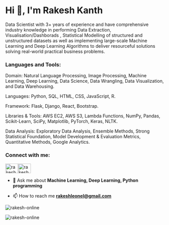 

<h1 align="left">Hi 👋, I'm Rakesh Kanth</h1>
<p align="left">Data Scientist with 3+ years of experience and have comprehensive industry knowledge in performing Data Extraction,  Visualisation/Dashborads , Statistical Modelling of structured and unstructured datasets as well as
implementing large-scale Machine Learning and Deep Learning Algorithms to deliver resourceful solutions solving real-world practical
business problems.</p>







<h3 align="left">Languages and Tools:</h3>
<p>Domain: Natural Language Processing, Image Processing, Machine Learning, Deep Learning, Data Science, Data Wrangling, Data Visualization, and Data Warehousing.

Languages: Python, SQL, HTML, CSS, JavaScript, R.

Framework: Flask, Django, React, Bootstrap.

Libraries & Tools: AWS EC2, AWS S3, Lambda Functions, NumPy, Pandas, Scikit-Learn, SciPy, Matplotlib, PyTorch, Keras, NLTK.

Data Analysis: Exploratory Data Analysis, Ensemble Methods, Strong Statistical Foundation, Model Development & Evaluation Metrics, Quantitative Methods, Google Analytics.</p>

<h3 align="left">Connect with me:</h3>
<p align="left">
<a href="https://linkedin.com/in/rakesh-kanth-andugala" target="blank"><img align="center" src="https://raw.githubusercontent.com/rahuldkjain/github-profile-readme-generator/master/src/images/icons/Social/linked-in-alt.svg" alt="rakesh-kanth-andugala" height="30" width="40" /></a><a href="https://instagram.com/rakesh_online_" target="blank"><img align="center" src="https://raw.githubusercontent.com/rahuldkjain/github-profile-readme-generator/master/src/images/icons/Social/instagram.svg" alt="rakesh_online_" height="30" width="40" /></a>
</p>

- 💬 Ask me about **Machine Learning, Deep Learning, Python programming**

- 📫 How to reach me **rakeshleonel@gmail.com**

<p><img align="center" src="https://github-readme-stats.vercel.app/api/top-langs?username=rakesh-online&show_icons=true&locale=en&layout=compact" alt="rakesh-online" /></p>

<p><img align="center" src="https://github-readme-streak-stats.herokuapp.com/?user=rakesh-online&" alt="rakesh-online" /></p>

